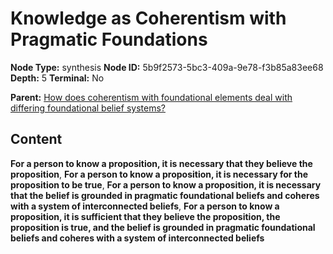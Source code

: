# Knowledge as Coherentism with Pragmatic Foundations

**Node Type:** synthesis
**Node ID:** 5b9f2573-5bc3-409a-9e78-f3b85a83ee68
**Depth:** 5
**Terminal:** No

**Parent:** [How does coherentism with foundational elements deal with differing foundational belief systems?](how-does-coherentism-with-foundational-elements-deal-with-differing-foundational-belief-systems-antithesis-f93c934c-6ef4-422b-92ac-e2117a125051.md)

## Content

**For a person to know a proposition, it is necessary that they believe the proposition**, **For a person to know a proposition, it is necessary for the proposition to be true**, **For a person to know a proposition, it is necessary that the belief is grounded in pragmatic foundational beliefs and coheres with a system of interconnected beliefs**, **For a person to know a proposition, it is sufficient that they believe the proposition, the proposition is true, and the belief is grounded in pragmatic foundational beliefs and coheres with a system of interconnected beliefs**
